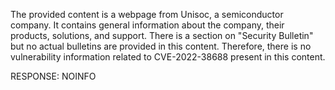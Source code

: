 The provided content is a webpage from Unisoc, a semiconductor company. It contains general information about the company, their products, solutions, and support. There is a section on "Security Bulletin" but no actual bulletins are provided in this content. Therefore, there is no vulnerability information related to CVE-2022-38688 present in this content.

RESPONSE: NOINFO